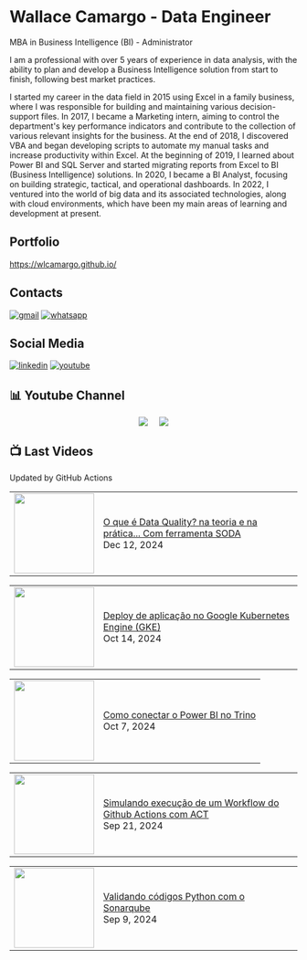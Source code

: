 # Wallace Camargo - Data Engineer

MBA in Business Intelligence (BI) - Administrator

I am a professional with over 5 years of experience in data analysis, with the ability to plan and develop a Business Intelligence solution from start to finish, following best market practices.

I started my career in the data field in 2015 using Excel in a family business, where I was responsible for building and maintaining various decision-support files. In 2017, I became a Marketing intern, aiming to control the department's key performance indicators and contribute to the collection of various relevant insights for the business. At the end of 2018, I discovered VBA and began developing scripts to automate my manual tasks and increase productivity within Excel. At the beginning of 2019, I learned about Power BI and SQL Server and started migrating reports from Excel to BI (Business Intelligence) solutions. In 2020, I became a BI Analyst, focusing on building strategic, tactical, and operational dashboards. In 2022, I ventured into the world of big data and its associated technologies, along with cloud environments, which have been my main areas of learning and development at present.

## Portfolio
https://wlcamargo.github.io/

## Contacts
[![gmail](https://img.shields.io/badge/Gmail-D14836?style=for-the-badge&logo=gmail&logoColor=white)](mailto:wallacecpdg@gmail.com?subject=registerProtocolHandler()%20FTW!&body=Check%20out%20what%20I%20learned%20at%20http%3A%2F%2Fupdates.html5rocks.com%2F2012%2F02%2FGetting-Gmail-to-handle-all-mailto-links-with-registerProtocolHandler%0A%0APlus%2C%20flawless%20handling%20of%20the%20subject%20and%20body%20parameters.%20Bonus%20from%20RFC%202368!)
[![whatsapp](https://img.shields.io/badge/WhatsApp-25D366?style=for-the-badge&logo=whatsapp&logoColor=white)](https://web.whatsapp.com/send?phone=+351926802230)

## Social Media
[![linkedin](https://img.shields.io/badge/LinkedIn-0077B5?style=for-the-badge&logo=linkedin&logoColor=white)](https://www.linkedin.com/in/wallace-camargo-35b615171/)
[![youtube](https://img.shields.io/badge/YouTube-FF0000?style=for-the-badge&logo=youtube&logoColor=white)](https://www.youtube.com/channel/UCK0B4IoF57JoiVVVeEcN8-A/videos)

## 📊 Youtube Channel 

<div style="display: flex; justify-content: center;">
  <div style="margin-right: 10px;">
    <a href="http://youtube.com/@wallacecamargo1043?sub_confirmation=1">
      <img src="https://img.shields.io/youtube/channel/subscribers/UCK0B4IoF57JoiVVVeEcN8-A" />
    </a>
  </div>

  <div style="margin-left: 10px;">
    <a href="http://youtube.com/@wallacecamargo1043?sub_confirmation=1">
      <img src="https://img.shields.io/youtube/channel/views/UCK0B4IoF57JoiVVVeEcN8-A" />
    </a>
  </div>
</div>


## 📺 Last Videos

Updated by GitHub Actions

<!-- YOUTUBE:START --><table><tr><td><a href="https://www.youtube.com/watch?v=F2HFRKKdyz4"><img width="140px" src="https://i.ytimg.com/vi/F2HFRKKdyz4/mqdefault.jpg"></a></td>
<td><a href="https://www.youtube.com/watch?v=F2HFRKKdyz4">O que é Data Quality? na teoria e na prática... Com ferramenta SODA</a><br/>Dec 12, 2024</td></tr></table>
<table><tr><td><a href="https://www.youtube.com/watch?v=0wIw3qdtZ3Q"><img width="140px" src="https://i.ytimg.com/vi/0wIw3qdtZ3Q/mqdefault.jpg"></a></td>
<td><a href="https://www.youtube.com/watch?v=0wIw3qdtZ3Q">Deploy de aplicação no Google Kubernetes Engine &lpar;GKE&rpar;</a><br/>Oct 14, 2024</td></tr></table>
<table><tr><td><a href="https://www.youtube.com/watch?v=4eWgjd1Etrw"><img width="140px" src="https://i.ytimg.com/vi/4eWgjd1Etrw/mqdefault.jpg"></a></td>
<td><a href="https://www.youtube.com/watch?v=4eWgjd1Etrw">Como conectar o Power BI no Trino</a><br/>Oct 7, 2024</td></tr></table>
<table><tr><td><a href="https://www.youtube.com/watch?v=SEkmRckjCJk"><img width="140px" src="https://i.ytimg.com/vi/SEkmRckjCJk/mqdefault.jpg"></a></td>
<td><a href="https://www.youtube.com/watch?v=SEkmRckjCJk">Simulando execução de um Workflow do Github Actions com ACT</a><br/>Sep 21, 2024</td></tr></table>
<table><tr><td><a href="https://www.youtube.com/watch?v=HTHG5gu88M4"><img width="140px" src="https://i.ytimg.com/vi/HTHG5gu88M4/mqdefault.jpg"></a></td>
<td><a href="https://www.youtube.com/watch?v=HTHG5gu88M4">Validando códigos Python com o Sonarqube</a><br/>Sep 9, 2024</td></tr></table>
<!-- YOUTUBE:END -->








